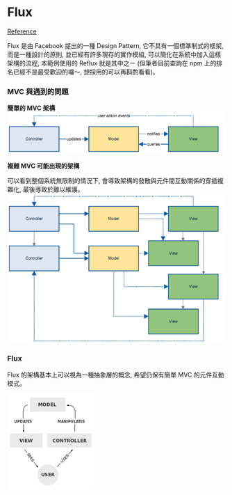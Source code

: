 # Flux

[Reference](https://dotblogs.com.tw/blackie1019/2015/04/14/151049)

Flux 是由 Facebook 提出的一種 Design Pattern, 它不具有一個標準制式的框架, 而是一種設計的原則, 並已經有許多現存的實作模組, 可以簡化在系統中加入這樣架構的流程, 本範例使用的 Reflux 就是其中之ㄧ (但筆者目前查詢在 npm 上的排名已經不是最受歡迎的囉～, 想採用的可以再斟酌看看)。

### MVC 與遇到的問題
**簡單的 MVC 架構**
![](mvc-simple.png)

**複雜 MVC 可能出現的架構**

可以看到整個系統無限制的情況下, 會導致架構的發散與元件間互動關係的穿插複雜化, 最後導致於難以維護。
![](mvc-complex.png)

### Flux
Flux 的架構基本上可以視為一種抽象層的概念, 希望仍保有簡單 MVC 的元件互動模式。

![](mvc-Classic.png)